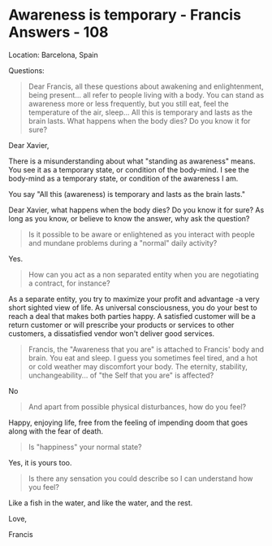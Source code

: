 # Awareness is temporary - Francis Answers - 108

Location: Barcelona, Spain

Questions:

>Dear Francis, all these questions about awakening and enlightenment, being present... all refer to people living with a body. You can stand as awareness more or less frequently, but you still eat, feel the temperature of the air, sleep... All this is temporary and lasts as the brain lasts. What happens when the body dies? Do you know it for sure?

Dear Xavier,

There is a misunderstanding about what "standing as awareness" means. You see it as a temporary state, or condition of the body-mind. I see the body-mind as a temporary state, or condition of the awareness I am.

You say "All this (awareness) is temporary and lasts as the brain lasts."

Dear Xavier, what happens when the body dies? Do you know it for sure? As long as you know, or believe to know the answer, why ask the question?

>Is it possible to be aware or enlightened as you interact with people and mundane problems during a "normal" daily activity?

Yes.

>How can you act as a non separated entity when you are negotiating a contract, for instance?

As a separate entity, you try to maximize your profit and advantage -a very short sighted view of life. As universal consciousness, you do your best to reach a deal that makes both parties happy. A satisfied customer will be a return customer or will prescribe your products or services to other customers, a dissatisfied vendor won't deliver good services.

>Francis, the "Awareness that you are" is attached to Francis' body and brain. You eat and sleep. I guess you sometimes feel tired, and a hot or cold weather may discomfort your body. The eternity, stability, unchangeability... of "the Self that you are" is affected?

No

>And apart from possible physical disturbances, how do you feel?

Happy, enjoying life, free from the feeling of impending doom that goes along with the fear of death.

>Is "happiness" your normal state?

Yes, it is yours too.

>Is there any sensation you could describe so I can understand how you feel?

Like a fish in the water, and like the water, and the rest.

Love,

Francis

